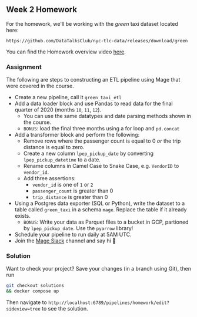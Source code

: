 ## Week 2 Homework

For the homework, we'll be working with the _green_ taxi dataset located here:

`https://github.com/DataTalksClub/nyc-tlc-data/releases/download/green`

You can find the Homework overview video [here](https://youtu.be/_Fey4fTTZ5g).

### Assignment

The following are steps to constructing an ETL pipeline using Mage that were covered in the course. 

- Create a new pipeline, call it `green_taxi_etl`
- Add a data loader block and use Pandas to read data for the final quarter of 2020 (months `10`, `11`, `12`).
  - You can use the same datatypes and date parsing methods shown in the course.
  - `BONUS`: load the final three months using a for loop and `pd.concat`
- Add a transformer block and perform the following:
  - Remove rows where the passenger count is equal to 0 _or_ the trip distance is equal to zero.
  - Create a new column `lpep_pickup_date` by converting `lpep_pickup_datetime` to a date.
  - Rename columns in Camel Case to Snake Case, e.g. `VendorID` to `vendor_id`.
  - Add three assertions:
    - `vendor_id` is one of `1` or `2`
    - `passenger_count` is greater than 0
    - `trip_distance` is greater than 0
- Using a Postgres data exporter (SQL or Python), write the dataset to a table called `green_taxi` in a schema `mage`. Replace the table if it already exists.
  - `BONUS`: Write your data as Parquet files to a bucket in GCP, partioned by `lpep_pickup_date`. Use the `pyarrow` library!
- Schedule your pipeline to run daily at 5AM UTC.
- Join the [Mage Slack](https://mage.ai/chat) channel and say hi 👋

### Solution

Want to check your project? Save your changes (in a branch using Git), then run

```bash
git checkout solutions
&& docker compose up
```

Then navigate to `http://localhost:6789/pipelines/homework/edit?sideview=tree` to see the solution.
